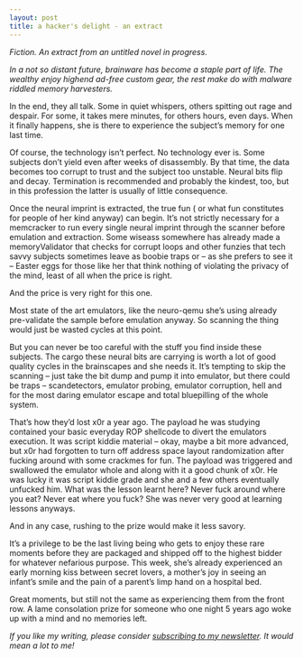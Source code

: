 ```yaml
---
layout: post
title: a hacker's delight - an extract
---
```


_Fiction. An extract from an untitled novel in progress._

_In a not so distant future, brainware has become a staple part of life. The wealthy enjoy highend ad-free custom gear, the rest make do with malware riddled memory harvesters._


In the end, they all talk. Some in quiet whispers, others spitting out rage and despair. For some, it takes mere minutes, for others hours, even days. When it finally happens, she is there to experience the subject’s memory for one last time.

Of course, the technology isn’t perfect. No technology ever is. Some subjects don’t yield even after weeks of disassembly. By that time, the data becomes too corrupt to trust and the subject too unstable. Neural bits flip and decay. Termination is recommended and probably the kindest, too, but in this profession the latter is usually of little consequence.

Once the neural imprint is extracted, the true fun ( or what fun constitutes for people of her kind anyway) can begin. It’s not strictly necessary for a memcracker to run every single neural imprint through the scanner before emulation and extraction. Some wiseass somewhere has already made a  memoryValidator that checks for corrupt loops and other funzies that tech savvy subjects sometimes leave as boobie traps or – as she prefers to see it – Easter eggs for those like her that think nothing of violating the privacy of the mind, least of all when the price is right. 

And the price is very right for this one.

Most state of the art emulators, like the neuro-qemu she’s using already pre-validate the sample before emulation anyway. So scanning the thing would just be wasted cycles at this point.

But you can never be too careful with the stuff you find inside these subjects. The cargo these neural bits are carrying is worth a lot of good quality cycles in the brainscapes and she needs it. It’s tempting to skip the scanning – just take the bit dump and pump it into emulator, but there could be traps – scandetectors, emulator probing, emulator corruption, hell and for the most daring emulator escape and total bluepilling of the whole system. 

That’s how they’d lost x0r a year ago. The payload he was studying contained your basic everyday ROP shellcode to divert the emulators execution. It was script kiddie material – okay, maybe a bit more advanced, but x0r had forgotten to turn off address space layout randomization after fucking around with some crackmes for fun. The payload was triggered and swallowed the emulator whole and along with it a good chunk of x0r. He was lucky it was script kiddie grade and she and a few others eventually unfucked him. What was the lesson learnt here? Never fuck around where you eat? Never eat where you fuck? She was never very good at learning lessons anyways.  

And in any case, rushing to the prize would make it less savory.

It’s a privilege to be the last living being who gets to enjoy these rare moments before they are packaged and shipped off to the highest bidder for whatever nefarious purpose. This week, she’s already experienced an early morning kiss between secret lovers, a mother’s joy in seeing an infant’s smile and the pain of a parent’s limp hand on a hospital bed.

Great moments, but still not the same as experiencing them from the front row. A lame consolation prize for someone who one night 5 years ago woke up with a mind and no memories left. 


_If you like my writing, please consider [subscribing to my newsletter](https://tinyletter.com/winterflower). It would mean a lot to me!_
